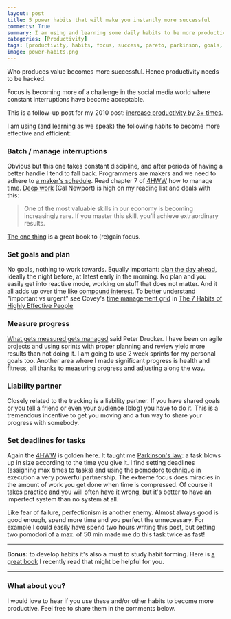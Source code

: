 ```yaml
---
layout: post
title: 5 power habits that will make you instantly more successful
comments: True
summary: I am using and learning some daily habits to be more productive, they take discipline but are easy to adopt. They are 1. manage interruptions, 2. set goals / planning, 3. measure progress, 4. have a liability partner, and 5. set deadlines for tasks. 
categories: [Productivity]
tags: [productivity, habits, focus, success, pareto, parkinson, goals, planning]
image: power-habits.png
---
```


Who produces value becomes more successful. Hence productivity needs to be hacked. 

Focus is becoming more of a challenge in the social media world where constant interruptions have become acceptable. 

This is a follow-up post for my 2010 post: [increase productivity by 3+ times](http://bobbelderbos.com/2010/09/increase-productivity-by-3-times/).

I am using (and learning as we speak) the following habits to become more effective and efficient:

### Batch / manage interruptions

Obvious but this one takes constant discipline, and after periods of having a better handle I tend to fall back. Programmers are makers and we need to adhere to [a maker's schedule](http://www.paulgraham.com/makersschedule.html). Read chapter 7 of [4HWW](http://www.amazon.com/dp/0307465357?tag=bobbeld-20) how to manage time. [Deep work](http://calnewport.com/books/deep-work/) (Cal Newport) is high on my reading list and deals with this:

> One of the most valuable skills in our economy is becoming increasingly rare. If you master this skill, you’ll achieve extraordinary results.

[The one thing](http://www.amazon.es/The-One-Thing-Surprisingly-Extraordinary/dp/1885167776/?tag=bobbeld-20) is a great book to (re)gain focus.

### Set goals and plan

No goals, nothing to work towards. Equally important: [plan the day ahead](http://lifehacker.com/332743/why-you-should-plan-your-day-the-night-before), ideally the night before, at latest early in the morning. No plan and you easily get into reactive mode, working on stuff that does not matter. And it all adds up over time like [compound interest](http://www.goodreads.com/quotes/76863-compound-interest-is-the-eighth-wonder-of-the-world-he). To better understand "important vs urgent" see Covey's [time management grid](https://www.usgs.gov/humancapital/documents/TimeManagementGrid.pdf) in [The 7 Habits of Highly Effective People](https://en.wikipedia.org/wiki/The_7_Habits_of_Highly_Effective_People)

### Measure progress 

[What gets measured gets managed](https://www.entheos.com/quotes/by_teacher/Peter+Drucker) said Peter Drucker. I have been on agile projects and using sprints with proper planning and review yield more results than not doing it. I am going to use 2 week sprints for my personal goals too. Another area where I made significant progress is health and fitness, all thanks to measuring progress and adjusting along the way.

### Liability partner

Closely related to the tracking is a liability partner. If you have shared goals or you tell a friend or even your audience (blog) you have to do it. This is a tremendous incentive to get you moving and a fun way to share your progress with somebody.

### Set deadlines for tasks

Again the [4HWW](http://www.amazon.com/dp/0307465357?tag=bobbeld-20) is golden here. It taught me [Parkinson's law](https://en.wikipedia.org/wiki/Parkinson's_law): a task blows up in size according to the time you give it. I find setting deadlines (assigning max times to tasks) and using the [pomodoro technique](https://en.wikipedia.org/wiki/Pomodoro_Technique) in execution a very powerful partnership. The extreme focus does miracles in the amount of work you get done when time is compressed. Of course it takes practice and you will often have it wrong, but it's better to have an imperfect system than no system at all. 

Like fear of failure, perfectionism is another enemy. Almost always good is good enough, spend more time and you perfect the unnecessary. For example I could easily have spend two hours writing this post, but setting two pomodori of a max. of 50 min made me do this task twice as fast! 

--- 

**Bonus:** to develop habits it's also a must to study habit forming. Here is [a great book](http://bobbelderbos.com/books/PowerHabit) I recently read that might be helpful for you.

--- 

### What about you?

I would love to hear if you use these and/or other habits to become more productive. Feel free to share them in the comments below.
